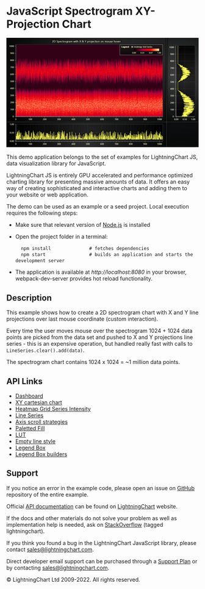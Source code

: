 # JavaScript Spectrogram XY-Projection Chart

![JavaScript Spectrogram XY-Projection Chart](spectrogramProjection-darkGold.png)

This demo application belongs to the set of examples for LightningChart JS, data visualization library for JavaScript.

LightningChart JS is entirely GPU accelerated and performance optimized charting library for presenting massive amounts of data. It offers an easy way of creating sophisticated and interactive charts and adding them to your website or web application.

The demo can be used as an example or a seed project. Local execution requires the following steps:

-   Make sure that relevant version of [Node.js](https://nodejs.org/en/download/) is installed
-   Open the project folder in a terminal:

          npm install              # fetches dependencies
          npm start                # builds an application and starts the development server

-   The application is available at _http://localhost:8080_ in your browser, webpack-dev-server provides hot reload functionality.


## Description

This example shows how to create a 2D spectrogram chart with X and Y line projections over last mouse coordinate (custom interaction).

Every time the user moves mouse over the spectrogram 1024 + 1024 data points are picked from the data set and pushed to X and Y projections line series - this is an expensive operation, but handled really fast with calls to `LineSeries.clear().add(data)`.

The spectrogram chart contains 1024 x 1024 = ~1 million data points.


## API Links

* [Dashboard]
* [XY cartesian chart]
* [Heatmap Grid Series Intensity]
* [Line Series]
* [Axis scroll strategies]
* [Paletted Fill]
* [LUT]
* [Empty line style]
* [Legend Box]
* [Legend Box builders]


## Support

If you notice an error in the example code, please open an issue on [GitHub][0] repository of the entire example.

Official [API documentation][1] can be found on [LightningChart][2] website.

If the docs and other materials do not solve your problem as well as implementation help is needed, ask on [StackOverflow][3] (tagged lightningchart).

If you think you found a bug in the LightningChart JavaScript library, please contact sales@lightningchart.com.

Direct developer email support can be purchased through a [Support Plan][4] or by contacting sales@lightningchart.com.

[0]: https://github.com/Arction/
[1]: https://lightningchart.com/lightningchart-js-api-documentation/
[2]: https://lightningchart.com
[3]: https://stackoverflow.com/questions/tagged/lightningchart
[4]: https://lightningchart.com/support-services/

© LightningChart Ltd 2009-2022. All rights reserved.


[Dashboard]: https://lightningchart.com/js-charts/api-documentation/v7.0.1/classes/Dashboard.html
[XY cartesian chart]: https://lightningchart.com/js-charts/api-documentation/v7.0.1/classes/ChartXY.html
[Heatmap Grid Series Intensity]: https://lightningchart.com/js-charts/api-documentation/v7.0.1/classes/HeatmapGridSeriesIntensityValues.html
[Line Series]: https://lightningchart.com/js-charts/api-documentation/v7.0.1/classes/LineSeries.html
[Axis scroll strategies]: https://lightningchart.com/js-charts/api-documentation/v7.0.1/variables/AxisScrollStrategies.html
[Paletted Fill]: https://lightningchart.com/js-charts/api-documentation/v7.0.1/classes/PalettedFill.html
[LUT]: https://lightningchart.com/js-charts/api-documentation/v7.0.1/classes/LUT.html
[Empty line style]: https://lightningchart.com/js-charts/api-documentation/v7.0.1/variables/emptyLine.html
[Legend Box]: https://lightningchart.com/js-charts/api-documentation/v7.0.1/classes/Chart.html#addLegendBox
[Legend Box builders]: https://lightningchart.com/js-charts/api-documentation/v7.0.1/variables/LegendBoxBuilders.html

